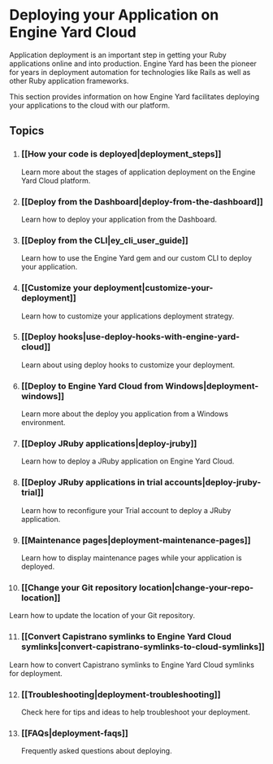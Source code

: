 # Deploying your Application on Engine Yard Cloud

Application deployment is an important step in getting your Ruby 
applications online and into production. Engine Yard has been the 
pioneer for years in deployment automation for technologies like 
Rails as well as other Ruby application frameworks.

This section provides information on how Engine Yard facilitates 
deploying your applications to the cloud with our platform.

## Topics


1. ### [[How your code is deployed|deployment_steps]]
   Learn more about the stages of application deployment on the Engine Yard Cloud platform.

2. ### [[Deploy from the Dashboard|deploy-from-the-dashboard]]
   Learn how to deploy your application from the Dashboard.

3. ### [[Deploy from the CLI|ey_cli_user_guide]]
   Learn how to use the Engine Yard gem and our custom CLI to deploy your application.

4. ### [[Customize your deployment|customize-your-deployment]]
   Learn how to customize your applications deployment strategy.

5. ### [[Deploy hooks|use-deploy-hooks-with-engine-yard-cloud]]
   Learn about using deploy hooks to customize your deployment.

6. ### [[Deploy to Engine Yard Cloud from Windows|deployment-windows]]
   Learn more about the deploy you application from a Windows environment.

7. ### [[Deploy JRuby applications|deploy-jruby]]
   Learn how to deploy a JRuby application on Engine Yard Cloud.

8. ### [[Deploy JRuby applications in trial accounts|deploy-jruby-trial]]
   Learn how to reconfigure your Trial account to deploy a JRuby application.

9. ### [[Maintenance pages|deployment-maintenance-pages]]
   Learn how to display maintenance pages while your application is deployed.

10. ### [[Change your Git repository location|change-your-repo-location]]
   Learn how to update the location of your Git repository.

11. ### [[Convert Capistrano symlinks to Engine Yard Cloud symlinks|convert-capistrano-symlinks-to-cloud-symlinks]]
   Learn how to convert Capistrano symlinks to Engine Yard Cloud symlinks for deployment.
   
12. ### [[Troubleshooting|deployment-troubleshooting]]
    Check here for tips and ideas to help troubleshoot your deployment.

13. ### [[FAQs|deployment-faqs]]
    Frequently asked questions about deploying.
